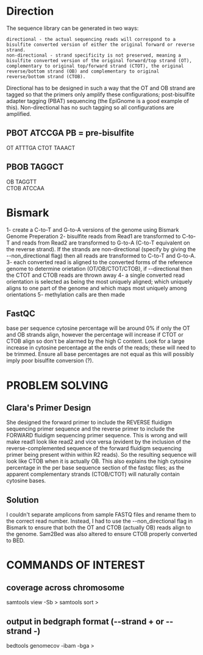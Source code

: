 # Direction
The sequence library can be generated in two ways:

    directional - the actual sequencing reads will correspond to a bisulfite converted version of either the original forward or reverse strand.
    non-directional - strand specificity is not preserved, meaning a bisulfite converted version of the original forward/top strand (OT), complementary to original top/forward strand (CTOT), the original reverse/bottom strand (OB) and complementary to original reverse/bottom strand (CTOB).


Directional has to be designed in such a way that the OT and OB strand are tagged so that the primers only amplify these configurations; post-bisulfite adapter tagging (PBAT) sequencing (the EpiGnome is a good example of this). Non-directional has no such tagging so all configurations are amplified.

PBOT   ATCCGA         PB = pre-bisulfite
--------------
OT     ATTTGA
CTOT   TAAACT

PBOB   TAGGCT
--------------
OB     TAGGTT      
CTOB   ATCCAA


# Bismark
1- create a C-to-T and G-to-A versions of the genome using Bismark Genome Preperation
2- bisulfite reads from Read1 are transformed to C-to-T and reads from Read2 are transformed to G-to-A (C-to-T equivalent on the reverse strand). If the strands are non-directional (specify by giving the --non_directional flag) then all reads are transformed to C-to-T and G-to-A.
3- each converted read is aligned to the converted forms of the reference genome to determine orietation (OT/OB/CTOT/CTOB), if --directional then the CTOT and CTOB reads are thrown away
4- a single converted read orientation is selected as being the most uniquely aligned; which uniquely aligns to one part of the genome and which maps most uniquely among orientations
5- methylation calls are then made

## FastQC
base per sequence cytosine percentage will be around 0% if only the OT and OB strands align, however the percentage will increase if CTOT or CTOB align so don't be alarmed by the high C content. Look for a large increase in cytosine percentage at the ends of the reads; these will need to be trimmed. Ensure all base percentages are not equal as this will possibly imply poor bisulfite conversion (?).


# PROBLEM SOLVING
## Clara's Primer Design
She designed the forward primer to include the REVERSE fluidigm sequencing primer sequence and the reverse primer to include the FORWARD fluidigm sequencing primer sequence. This is wrong and will make read1 look like read2 and vice versa (evident by the inclusion of the reverse-complemented sequence of the forward fluidigm sequencing primer being present within within R2 reads). So the resulting sequence will look like CTOB when it is actually OB. This also explains the high cytosine percentage in the per base sequence section of the fastqc files; as the apparent complementary strands (CTOB/CTOT) will naturally contain cytosine bases.

## Solution
I couldn't separate amplicons from sample FASTQ files and rename them to the correct read number. Instead, I had to use the --non_directional flag in Bismark to ensure that both the OT and CTOB (actually OB) reads align to the genome. Sam2Bed was also altered to ensure CTOB properly converted to BED.

# COMMANDS OF INTEREST
## coverage across chromosome
samtools view -Sb  <SAMFILE>  >  <BAMFILE>
samtools sort <BAMFILE> > <SORTED-BAMFILE>
## output in bedgraph format (--strand + or --strand -) 
bedtools genomecov -ibam <SORTED-BAMFILE> -bga > <COVFILE>


